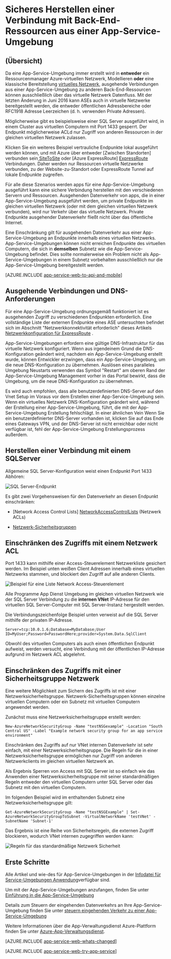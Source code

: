<properties 
    pageTitle="Sicheres Herstellen einer Verbindung mit Back-End-Ressourcen aus einer App-Service-Umgebung" 
    description="Informationen Sie zum sichere Verbinden mit Back-End-Ressourcen aus einer App-Service-Umgebung." 
    services="app-service" 
    documentationCenter="" 
    authors="stefsch" 
    manager="wpickett" 
    editor=""/>

<tags 
    ms.service="app-service" 
    ms.workload="na" 
    ms.tgt_pltfrm="na" 
    ms.devlang="na" 
    ms.topic="article" 
    ms.date="10/04/2016" 
    ms.author="stefsch"/>   

# <a name="securely-connecting-to-backend-resources-from-an-app-service-environment"></a>Sicheres Herstellen einer Verbindung mit Back-End-Ressourcen aus einer App-Service-Umgebung #

## <a name="overview"></a>(Übersicht) ##
Da eine App-Service-Umgebung immer erstellt wird in **entweder** ein Ressourcenmanager Azure-virtuellen Netzwerk, Modellieren **oder** eine klassische Bereitstellung [virtuelles Netzwerk][virtualnetwork], ausgehende Verbindungen aus einer App-Service-Umgebung zu anderen Back-End-Ressourcen können ausschließlich über das virtuelle Netzwerk Datenfluss.  Mit der letzten Änderung in Juni 2016 kann ASEs auch in virtuelle Netzwerke bereitgestellt werden, die entweder öffentlichen Adressbereiche oder RFC1918 Adresse Leerzeichen (d. h. verwenden Private Adressen).  

Möglicherweise gibt es beispielsweise einer SQL Server ausgeführt wird, in einem Cluster aus virtuellen Computern mit Port 1433 gesperrt.  Der Endpunkt möglicherweise ACLd nur Zugriff von anderen Ressourcen in der gleichen virtuellen Netzwerk zulassen.  

Klicken Sie ein weiteres Beispiel vertrauliche Endpunkte lokal ausgeführt werden können, und mit Azure über entweder [Zwischen Standorten] verbunden sein[ SiteToSite] oder [Azure ExpressRoute] [ ExpressRoute] Verbindungen.  Daher werden nur Ressourcen virtuelle Netzwerke verbunden, zu der Website-zu-Standort oder ExpressRoute Tunnel auf lokale Endpunkte zugreifen.

Für alle diese Szenarios werden apps für eine App-Service-Umgebung ausgeführt kann eine sichere Verbindung herstellen mit den verschiedenen Servern und Ressourcen.  Ausgehenden Datenverkehr von apps, die in einer App-Service-Umgebung ausgeführt werden, um private Endpunkte im gleichen virtuellen Netzwerk (oder mit dem gleichen virtuellen Netzwerk verbunden), wird nur Verkehr über das virtuelle Netzwerk.  Private Endpunkte ausgehender Datenverkehr fließt nicht über das öffentliche Internet.

Eine Einschränkung gilt für ausgehenden Datenverkehr aus einer App-Service-Umgebung an Endpunkte innerhalb eines virtuellen Netzwerks.  App-Service-Umgebungen können nicht erreichen Endpunkte des virtuellen Computern, die sich in **demselben** Subnetz wie die App-Service-Umgebung befindet.  Dies sollte normalerweise ein Problem nicht als App-Service-Umgebungen in einem Subnetz vorbehalten ausschließlich nur die App-Service-Umgebung bereitgestellt werden.

[AZURE.INCLUDE [app-service-web-to-api-and-mobile](../../includes/app-service-web-to-api-and-mobile.md)] 

## <a name="outbound-connectivity-and-dns-requirements"></a>Ausgehende Verbindungen und DNS-Anforderungen ##
Für eine App-Service-Umgebung ordnungsgemäß funktioniert ist es ausgehenden Zugriff zu verschiedenen Endpunkten erforderlich. Eine vollständige Liste der externen Endpunkte eines ASE untersuchten befindet sich im Abschnitt "Netzwerkkonnektivität erforderlich" dieses Artikels [Netzwerkkonfiguration für ExpressRoute](app-service-app-service-environment-network-configuration-expressroute.md#required-network-connectivity) .

App-Service-Umgebungen erfordern eine gültige DNS-Infrastruktur für das virtuelle Netzwerk konfiguriert.  Wenn aus irgendeinem Grund die DNS-Konfiguration geändert wird, nachdem ein App-Service-Umgebung erstellt wurde, können Entwickler erzwingen, dass ein App-Service-Umgebung, um die neue DNS-Konfiguration zu übernehmen.  Auslösen eines paralleles Umgebung Neustarts verwenden das Symbol "Restart" am oberen Rand der App-Service-Umgebung Management vorher in das Portal bewirkt, dass die Umgebung, um die neue DNS-Konfiguration zu übernehmen.

Es wird auch empfohlen, dass alle benutzerdefinierten DNS-Server auf den Vnet Setup im Voraus vor dem Erstellen einer App-Service-Umgebung sein.  Wenn ein virtuelles Netzwerk DNS-Konfiguration geändert wird, während der Erstellung einer App-Service-Umgebung, führt, die mit der App-Service-Umgebung Erstellung fehlschlägt.  In einer ähnlichen Vein Wenn Sie ein benutzerdefinierter DNS-Server vorhanden ist, klicken Sie auf das Ende eines Gateways VPN, und der DNS-Server ist nicht erreichbar oder nicht verfügbar ist, fehl der App-Service-Umgebung Erstellungsprozess außerdem.

## <a name="connecting-to-a-sql-server"></a>Herstellen einer Verbindung mit einem SQLServer
Allgemeine SQL Server-Konfiguration weist einen Endpunkt Port 1433 Abhören:

![SQL Server-Endpunkt][SqlServerEndpoint]

Es gibt zwei Vorgehensweisen für den Datenverkehr an diesen Endpunkt einschränken:


- [Network Access Control Lists] [ NetworkAccessControlLists] (Netzwerk ACLs)

- [Netzwerk-Sicherheitsgruppen][NetworkSecurityGroups]


## <a name="restricting-access-with-a-network-acl"></a>Einschränken des Zugriffs mit einem Netzwerk ACL

Port 1433 kann mithilfe einer Access-Steuerelement Netzwerkliste gesichert werden.  Im Beispiel unten weißen Client Adressen innerhalb eines virtuellen Netzwerks stammen, und blockiert den Zugriff auf alle anderen Clients.

![Beispiel für eine Liste Network Access-Steuerelement][NetworkAccessControlListExample]

Alle Programme App Dienst Umgebung im gleichen virtuellen Netzwerk wie der SQL Server Verbindung zu die **internen VNet** IP-Adresse für den virtuellen SQL Server-Computer mit SQL Server-Instanz hergestellt werden.  

Die Verbindungszeichenfolge Beispiel unten verweist auf die SQL Server mithilfe der privaten IP-Adresse.

    Server=tcp:10.0.1.6;Database=MyDatabase;User ID=MyUser;Password=PasswordHere;provider=System.Data.SqlClient

Obwohl des virtuellen Computers als auch einen öffentlichen Endpunkt aufweist, werden versucht, eine Verbindung mit der öffentlichen IP-Adresse aufgrund im Netzwerk ACL abgelehnt. 

## <a name="restricting-access-with-a-network-security-group"></a>Einschränken des Zugriffs mit einer Sicherheitsgruppe Netzwerk
Eine weitere Möglichkeit zum Sichern des Zugriffs ist mit einer Netzwerksicherheitsgruppe.  Netzwerk-Sicherheitsgruppen können einzelne virtuellen Computern oder ein Subnetz mit virtuellen Computern angewendet werden.

Zunächst muss eine Netzwerksicherheitsgruppe erstellt werden:

    New-AzureNetworkSecurityGroup -Name "testNSGexample" -Location "South Central US" -Label "Example network security group for an app service environment"

Einschränken des Zugriffs auf nur VNet internen Datenverkehr ist sehr einfach, mit einer Netzwerksicherheitsgruppe.  Die Regeln für die in einer Netzwerksicherheitsgruppe ermöglichen nur Zugriff von anderen Netzwerkclients im gleichen virtuellen Netzwerk an.

Als Ergebnis Sperren von Access mit SQL Server ist so einfach wie das Anwenden einer Netzwerksicherheitsgruppe mit seiner standardmäßigen Regeln entweder den virtuellen Computern unter SQL Server oder das Subnetz mit den virtuellen Computern.

Im folgenden Beispiel wird im enthaltenden Subnetz eine Netzwerksicherheitsgruppe gilt:

    Get-AzureNetworkSecurityGroup -Name "testNSGExample" | Set-AzureNetworkSecurityGroupToSubnet -VirtualNetworkName 'testVNet' -SubnetName 'Subnet-1'
    
Das Ergebnis ist eine Reihe von Sicherheitsregeln, die externen Zugriff blockieren, wodurch VNet internen zugegriffen werden kann:

![Regeln für das standardmäßige Netzwerk Sicherheit][DefaultNetworkSecurityRules]


## <a name="getting-started"></a>Erste Schritte
Alle Artikel und wie-des für App-Service-Umgebungen in der [Infodatei für Service-Umgebungen Anwendung](../app-service/app-service-app-service-environments-readme.md)verfügbar sind.

Um mit der App-Service-Umgebungen anzufangen, finden Sie unter [Einführung in die App-Service-Umgebung][IntroToAppServiceEnvironment]

Details zum Steuern der eingehenden Datenverkehrs an Ihre App-Service-Umgebung finden Sie unter [steuern eingehenden Verkehr zu einer App-Service-Umgebung][ControlInboundASE]

Weitere Informationen über die App-Verwaltungsdienst Azure-Plattform finden Sie unter [Azure-App-Verwaltungsdienst][AzureAppService].

[AZURE.INCLUDE [app-service-web-whats-changed](../../includes/app-service-web-whats-changed.md)]

[AZURE.INCLUDE [app-service-web-try-app-service](../../includes/app-service-web-try-app-service.md)]
 

<!-- LINKS -->
[virtualnetwork]: https://azure.microsoft.com/documentation/articles/virtual-networks-faq/
[ControlInboundTraffic]:  http://azure.microsoft.com/documentation/articles/app-service-app-service-environment-control-inbound-traffic/
[SiteToSite]: https://azure.microsoft.com/documentation/articles/vpn-gateway-site-to-site-create/
[ExpressRoute]: http://azure.microsoft.com/services/expressroute/
[NetworkAccessControlLists]: https://azure.microsoft.com/documentation/articles/virtual-networks-acl/
[NetworkSecurityGroups]: https://azure.microsoft.com/documentation/articles/virtual-networks-nsg/
[IntroToAppServiceEnvironment]:  http://azure.microsoft.com/documentation/articles/app-service-app-service-environment-intro/
[AzureAppService]: http://azure.microsoft.com/documentation/articles/app-service-value-prop-what-is/ 
[ControlInboundASE]:  http://azure.microsoft.com/documentation/articles/app-service-app-service-environment-control-inbound-traffic/ 

<!-- IMAGES -->
[SqlServerEndpoint]: ./media/app-service-app-service-environment-securely-connecting-to-backend-resources/SqlServerEndpoint01.png
[NetworkAccessControlListExample]: ./media/app-service-app-service-environment-securely-connecting-to-backend-resources/NetworkAcl01.png
[DefaultNetworkSecurityRules]: ./media/app-service-app-service-environment-securely-connecting-to-backend-resources/DefaultNetworkSecurityRules01.png 
